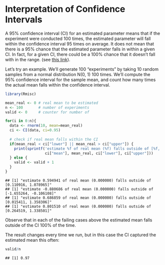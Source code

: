 Interpretation of Confidence Intervals
================

A 95% confidence interval (CI) for an estimated parameter means that if
the experiment were conducted 100 times, the estimated parameter will
fall within the confidence interval 95 times on average. It does not
mean that there is a 95% chance that the estimated parameter falls in
within a given CI. In fact, for a given CI, there could be a 100% chance
that it doesn’t fall with in the range. (see [this
link](https://www.statisticssolutions.com/misconceptions-about-confidence-intervals/)).

Let’s try an example. We’ll generate 100 “experiments” by taking 10
random samples from a normal distribution N(0, 1) 100 times. We’ll
compute the 95% confidence interval for the sample mean, and count how
many times the actual mean falls within the confidence interval.

``` r
library(Rmisc)

mean_real <- 0 # real mean to be estimated
n <- 100       # number of experiments
valid <- 0     # counter for number of 

for(i in 0:n){
  data <- rnorm(10, mean=mean_real)
  ci <- CI(data, ci=0.95)
  
  # check if real mean falls within the CI
  if(mean_real < ci["lower"] || mean_real > ci["upper"]) {
    print(sprintf('estimate %f of real mean (%f) falls outside of [%f, %f]',
                  ci["mean"], mean_real, ci["lower"], ci["upper"]))
  } else {
    valid <- valid + 1
  }
}
```

    ## [1] "estimate 0.594941 of real mean (0.000000) falls outside of [0.110916, 1.078965]"
    ## [1] "estimate -0.880686 of real mean (0.000000) falls outside of [-1.655264, -0.106108]"
    ## [1] "estimate 0.686859 of real mean (0.000000) falls outside of [0.015411, 1.358306]"
    ## [1] "estimate 0.801510 of real mean (0.000000) falls outside of [0.264519, 1.338501]"

Observe that in each of the failing cases above the estimated mean falls
outside of the CI 100% of the time.

The result changes every time we run, but in this case the CI captured
the estimated mean this often:

``` r
valid/n
```

    ## [1] 0.97
